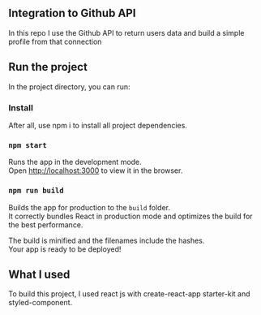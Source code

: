 ## Integration to Github API
In this repo I use the Github API to return users data and build a simple profile from that connection

## Run the project

In the project directory, you can run:

### Install
After all, use npm i to install all project dependencies.

### `npm start`

Runs the app in the development mode.<br>
Open [http://localhost:3000](http://localhost:3000) to view it in the browser.

### `npm run build`

Builds the app for production to the `build` folder.<br>
It correctly bundles React in production mode and optimizes the build for the best performance.

The build is minified and the filenames include the hashes.<br>
Your app is ready to be deployed!

## What I used
To build this project, I used react js with create-react-app starter-kit and styled-component.

